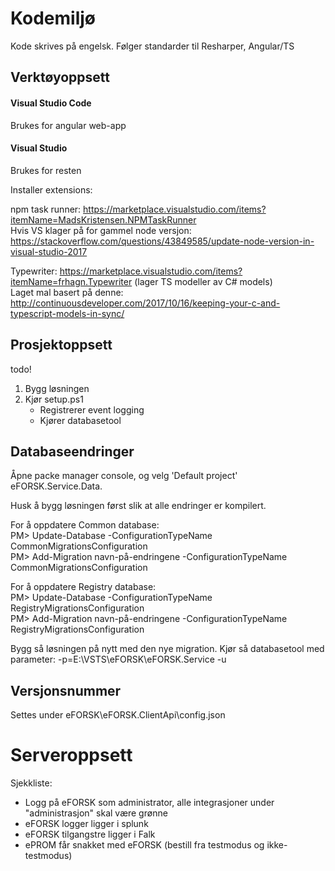 # Kodemiljø

Kode skrives på engelsk. Følger standarder til Resharper, Angular/TS

## Verktøyoppsett

#### Visual Studio Code 
Brukes for angular web-app

#### Visual Studio 
Brukes for resten

Installer extensions:

npm task runner: https://marketplace.visualstudio.com/items?itemName=MadsKristensen.NPMTaskRunner   
Hvis VS klager på for gammel node versjon: https://stackoverflow.com/questions/43849585/update-node-version-in-visual-studio-2017  

Typewriter: https://marketplace.visualstudio.com/items?itemName=frhagn.Typewriter  (lager TS modeller av C# models)  
Laget mal basert på denne: http://continuousdeveloper.com/2017/10/16/keeping-your-c-and-typescript-models-in-sync/

## Prosjektoppsett

todo!

1. Bygg løsningen
2. Kjør setup.ps1
   * Registrerer event logging
   * Kjører databasetool
  
## Databaseendringer

Åpne packe manager console, og velg 'Default project' eFORSK.Service.Data.

Husk å bygg løsningen først slik at alle endringer er kompilert.

For å oppdatere Common database:  
PM> Update-Database -ConfigurationTypeName CommonMigrationsConfiguration  
PM> Add-Migration navn-på-endringene -ConfigurationTypeName CommonMigrationsConfiguration

For å oppdatere Registry database:  
PM> Update-Database -ConfigurationTypeName RegistryMigrationsConfiguration  
PM> Add-Migration navn-på-endringene -ConfigurationTypeName RegistryMigrationsConfiguration

Bygg så løsningen på nytt med den nye migration. Kjør så databasetool med parameter: 
-p=E:\VSTS\eFORSK\eFORSK.Service -u

## Versjonsnummer
Settes under eFORSK\eFORSK.ClientApi\config.json

# Serveroppsett

Sjekkliste:

* Logg på eFORSK som administrator, alle integrasjoner under "administrasjon" skal være grønne
* eFORSK logger ligger i splunk
* eFORSK tilgangstre ligger i Falk
* ePROM får snakket med eFORSK (bestill fra testmodus og ikke-testmodus)

